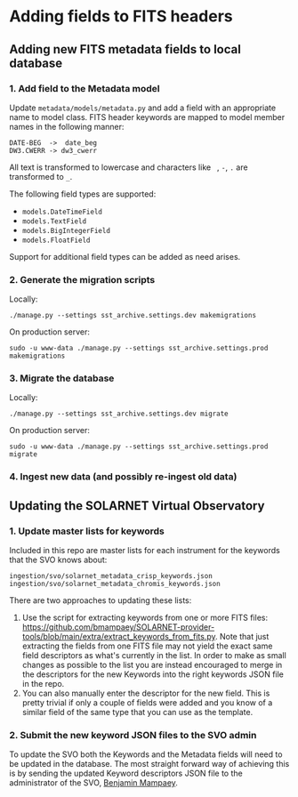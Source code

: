 # Adding fields to FITS headers

## Adding new FITS metadata fields to local database

### 1. Add field to the Metadata model

Update `metadata/models/metadata.py` and add a field with an appropriate
name to model class. FITS header keywords are mapped to model member names
in the following manner:

    DATE-BEG  ->  date_beg
    DW3.CWERR -> dw3_cwerr

All text is transformed to lowercase and characters like ` `, `-`, `.` are
transformed to `_`.

The following field types are supported:

 * `models.DateTimeField`
 * `models.TextField`
 * `models.BigIntegerField`
 * `models.FloatField`

Support for additional field types can be added as need arises.

### 2. Generate the migration scripts

Locally:

    ./manage.py --settings sst_archive.settings.dev makemigrations

On production server:

    sudo -u www-data ./manage.py --settings sst_archive.settings.prod makemigrations

### 3. Migrate the database

Locally:

    ./manage.py --settings sst_archive.settings.dev migrate

On production server:

    sudo -u www-data ./manage.py --settings sst_archive.settings.prod migrate

### 4. Ingest new data (and possibly re-ingest old data)

## Updating the SOLARNET Virtual Observatory

### 1. Update master lists for keywords

Included in this repo are master lists for each instrument for the 
keywords that the SVO knows about:  

    ingestion/svo/solarnet_metadata_crisp_keywords.json
    ingestion/svo/solarnet_metadata_chromis_keywords.json

There are two approaches to updating these lists:

 1. Use the script for extracting keywords from one or more FITS files:
    https://github.com/bmampaey/SOLARNET-provider-tools/blob/main/extra/extract_keywords_from_fits.py. Note that just 
    extracting the fields from one FITS file may not yield the exact same field descriptors as what's currently in the
    list. In order to make as small changes as possible to the list you are instead encouraged to merge in the
    descriptors for the new Keywords into the right keywords JSON file in the repo.
 2. You can also manually enter the descriptor for the new field. This is pretty trivial if only a couple of fields were
    added and you know of a similar field of the same type that you can use as the template.

### 2. Submit the new keyword JSON files to the SVO admin

To update the SVO both the Keywords and the Metadata fields will need to be updated in the database. The most
straight forward way of achieving this is by sending the updated Keyword descriptors JSON file to the administrator of 
the SVO, [Benjamin Mampaey](mailto:benjamin.mampaey@oma.be).
